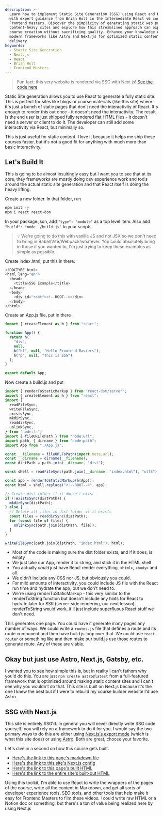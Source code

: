 ```yaml
---
description: >-
  Learn how to implement Static Site Generation (SSG) using React and Next.js,
  with expert guidance from Brian Holt in the Intermediate React v6 course at
  Frontend Masters. Discover the simplicity of generating static web pages for
  content-heavy sites and explore how this streamlined approach can expedite
  course creation without sacrificing quality. Enhance your knowledge on using
  modern frameworks like Astro and Next.js for optimized static content
  delivery.
keywords:
  - Static Site Generation
  - Next.js
  - React
  - Brian Holt
  - Frontend Masters
---
```

> Fun fact: this very website is rendered via SSG with Next.js! [See the code here][code]

Static Site generation allows you to use React to generate a fully static site. This is perfect for sites like blogs or course materials (like this site) where it's just a bunch of static pages that don't need the interactivity of React. It's enough to render this out once - it doesn't need the interactivity. The result is the end user is just shipped fully rendered flat HTML files - it doesn't need a server or client to do it. The developer can still add some interactivity via React, but minimally so.

This is just useful for static content. I love it because it helps me ship these courses faster, but it's not a good fit for anything with much more than basic interactivity.

## Let's Build It

This is going to be almost insultingly easy but I want you to see that at its core, they frameworks are mostly doing dev experience work and tools around the actual static site generation and that React itself is doing the heavy lifting.

Create a new folder. In that folder, run

```bash
npm init -y
npm i react react-dom
```

In your package.json, add `"type": "module"` as a top level item. Also add `"build": "node ./build.js"` to your scripts.

> 💡 We're going to do this with vanilla JS and not JSX so we don't need to bring in Babel/Vite/Webpack/whatever. You could absolutely bring in those if you wanted to, I'm just trying to keep these examples as simple as possible.

Create index.html, put this in there:

```javascript
<!DOCTYPE html>
<html lang="en">
  <head>
    <title>SSG Example</title>
  </head>
  <body>
    <div id="root"><!--ROOT--></div>
  </body>
</html>
```

Create an App.js file, put in there

```javascript
import { createElement as h } from "react";

function App() {
  return h(
    "div",
    null,
    h("h1", null, "Hello Frontend Masters"),
    h("p", null, "This is SSG")
  );
}

export default App;
```

Now create a build.js and put

```javascript
import { renderToStaticMarkup } from "react-dom/server";
import { createElement as h } from "react";
import {
  readFileSync,
  writeFileSync,
  existsSync,
  mkdirSync,
  readdirSync,
  unlinkSync,
} from "node:fs";
import { fileURLToPath } from "node:url";
import path, { dirname } from "node:path";
import App from "./App.js";

const __filename = fileURLToPath(import.meta.url);
const __dirname = dirname(__filename);
const distPath = path.join(__dirname, "dist");

const shell = readFileSync(path.join(__dirname, "index.html"), "utf8");

const app = renderToStaticMarkup(h(App));
const html = shell.replace("<!--ROOT-->", app);

// Create dist folder if it doesn't exist
if (!existsSync(distPath)) {
  mkdirSync(distPath);
} else {
  // Delete all files in dist folder if it exists
  const files = readdirSync(distPath);
  for (const file of files) {
    unlinkSync(path.join(distPath, file));
  }
}

writeFileSync(path.join(distPath, "index.html"), html);
```

- Most of the code is making sure the dist folder exists, and if it does, is empty
- We just take our App, render it to string, and stick it in the HTML shell
- You actually _could_ just have React render everything, `<html>`, `<body>` and all.
- We didn't include any CSS nor JS, but obviously you could.
- For mild amounts of interactivity, you could include JS file with the React run time and hydrate the app, but we don't need to.
- We're using renderToStaticMarkup - this very similar to the renderToString function but doesn't include any hints for React to hydrate later for SSR (server-side rendering, our next lesson). renderToString would work, it'll just include superfluous React stuff we don't need.

This generates one page. You could have it generate many pages any number of ways. We could write a `routes.js` file that defines a route and its route component and then have build.js loop over that. We could use `react-router` or something like and then make our build.js use those routes to generate route. Any of these are viable.

## Okay but just use Astro, Next.js, Gatsby, etc.

I wanted you to see how simple this is, but in reality I can't fathom why you'd do this. You are just `npm create astro@latest` from a full-featured framework that is optimized around making static content sites and I can't see why you wouldn't do that. This site is built on Next.js because it's the one I knew the best but if I were to rebuild my course builder website I'd use Astro.

## SSG with Next.js

This site is entirely SSG'd. In general you will never directly write SSG code yourself; you will rely on a framework to do it for you. I would say the two primary ways to do this are either using [Next.js's export mode][export] (which is what this site does) or using [Astro][astro]. Both are great, choose your favorite.

Let's dive in a second on how this course gets built.

- [Here's the link to this page's markdown file][md]
- [Here's the link to this site's Next.js config][config]
- [Here's the link to this page's built HTML][html]
- [Here's the link to the entire site's built-out HTML][site-html]

Using this toolkit, I'm able to use React to write the wrappers of the pages of the course, write all the content in Markdown, and get all sorts of developer experience tools, SEO tools, and other tools that help make it easy for Frontend Masters to film these videos. I could write raw HTML or a Notion doc or something, but there's a ton of value being realized here by using Next.js

[code]: https://github.com/btholt/intermediate-react-v6/
[export]: https://nextjs.org/docs/pages/building-your-application/deploying/static-exports
[astro]: https://astro.build/
[md]: https://github.com/btholt/intermediate-react-v6/blob/main/lessons/02-react-render-modes/B-static-site-generation.md
[config]: https://github.com/btholt/intermediate-react-v6/blob/main/next.config.js#L9
[html]: https://github.com/btholt/intermediate-react-v6/blob/gh-pages/lessons/react-render-modes/static-site-generation.html
[site-html]: https://github.com/btholt/intermediate-react-v6/tree/gh-pages
